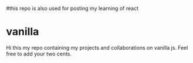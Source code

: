 #this repo is also used for posting my learning of react
# vanilla
Hi this my repo containing my projects and collaborations on vanilla js. Feel free to add your two cents.
